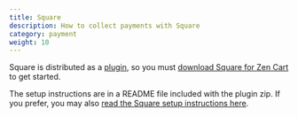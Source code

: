 ```yaml
---
title: Square 
description: How to collect payments with Square 
category: payment
weight: 10
---
```


Square is distributed as a [plugin](/user/plugins/about_plugins/), so you must [download Square for Zen Cart](https://www.zen-cart.com/downloads.php?do=file&id=156) to get started. 

The setup instructions are in a README file included with the plugin zip.  If you prefer, you may also [read the Square setup instructions here](https://www.zen-cart.com/content.php?349-Square-Payments-for-Zen-Cart). 
